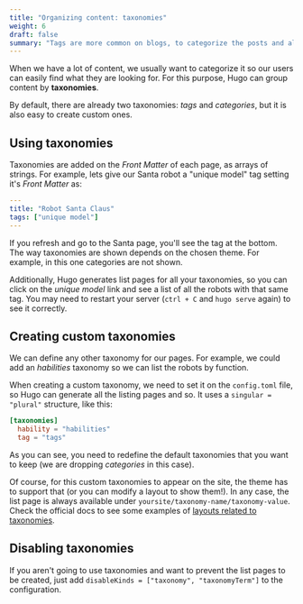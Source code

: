 ```yaml
---
title: "Organizing content: taxonomies"
weight: 6
draft: false
summary: "Tags are more common on blogs, to categorize the posts and allow the users to discover new content, but they can be also usefull for normal sites"
---
```


When we have a lot of content, we usually want to categorize it so our users can easily find what they are looking for. For this purpose, Hugo can group content by **taxonomies**.

By default, there are already two taxonomies: _tags_ and _categories_, but it is also easy to create custom ones.

## Using taxonomies

Taxonomies are added on the _Front Matter_ of each page, as arrays of strings. For example, lets give our Santa robot a "unique model" tag setting it's _Front Matter_ as:

```yaml
---
title: "Robot Santa Claus"
tags: ["unique model"]
---
```

If you refresh and go to the Santa page, you'll see the tag at the bottom. The way taxonomies are shown depends on the chosen theme. For example, in this one categories are not shown.

Additionally, Hugo generates list pages for all your taxonomies, so you can click on the _unique model_ link and see a list of all the robots with that same tag. You may need to restart your server (`ctrl + C` and `hugo serve` again) to see it correctly.

## Creating custom taxonomies

We can define any other taxonomy for our pages. For example, we could add an _habilities_ taxonomy so we can list the robots by function.

When creating a custom taxonomy, we need to set it on the `config.toml` file, so Hugo can generate all the listing pages and so. It uses a `singular = "plural"` structure, like this:

```toml
[taxonomies]
  hability = "habilities"
  tag = "tags"
```

As you can see, you need to redefine the default taxonomies that you want to keep (we are dropping _categories_ in this case).

Of course, for this custom taxonomies to appear on the site, the theme has to support that (or you can modify a layout to show them!). In any case, the list page is always available under `yoursite/taxonomy-name/taxonomy-value`. Check the official docs to see some examples of [layouts related to taxonomies](https://gohugo.io/templates/taxonomy-templates/).

## Disabling taxonomies

If you aren't going to use taxonomies and want to prevent the list pages to be created, just add `disableKinds = ["taxonomy", "taxonomyTerm"]` to the configuration.
